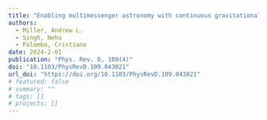 ```yaml
---
title: "Enabling multimessenger astronomy with continuous gravitational waves: Early warning and sky localization of binary neutron stars in the Einstein Telescope"
authors:
  - Miller, Andrew L.
  - Singh, Neha
  - Palomba, Cristiano
date: 2024-2-01
publication: "Phys. Rev. D, 109(4)"
doi: "10.1103/PhysRevD.109.043021"
url_doi: "https://doi.org/10.1103/PhysRevD.109.043021"
# featured: false
# summary: ""
# tags: []
# projects: []
---
```

